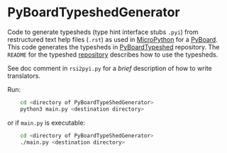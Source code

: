 # PyBoardTypeshedGenerator

Code to generate typesheds (type hint interface stubs `.pyi`) from restructured text help files (`.rst`) as used in
[MicroPython](http://micropython.org) for a
[PyBoard](https://store.micropython.org/product/PYBv1.1). This code generates the typesheds in
[PyBoardTypeshed](https://github.com/hlovatt/PyBoardTypeshed)
repository. The `README` for the typeshed
[repository](https://github.com/hlovatt/PyBoardTypeshed)
describes how to use the typesheds.

See doc comment in `rsi2pyi.py` for a *brief* description of how to write translators.

Run:

```bash
    cd <directory of PyBoardTypeShedGenerator>
    python3 main.py <destination directory>
```

or if `main.py` is executable:

```bash
    cd <directory of PyBoardTypeShedGenerator>
    ./main.py <destination directory>
```
